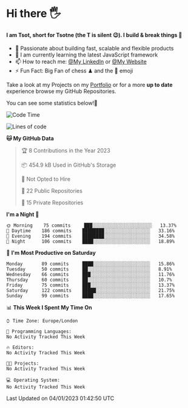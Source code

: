 # Hi there :raised_hand_with_fingers_splayed:
#### I am Tsot, short for Tsotne (the T is silent :wink:). I build & break things :space_invader:
- :telescope: Passionate about building fast, scalable and flexible products
- :seedling: I am currently learning the latest JavaScript framework 
- :mailbox: How to reach me: [@My LinkedIn](https://www.linkedin.com/in/tsotne-gvadzabia/) or [@My Website](https://tsotne.co.uk/contact)
- :zap: Fun Fact: Big Fan of chess ♟ and the 👾 emoji

Take a look at my Projects on my [Portfolio](https://tsotne.co.uk/) or for a more **up to date** experience browse my GitHub Repositories.

You can see some statistics below!:space_invader:
<!--START_SECTION:waka-->
![Code Time](http://img.shields.io/badge/Code%20Time-761%20hrs%202%20mins-blue)

![Lines of code](https://img.shields.io/badge/From%20Hello%20World%20I%27ve%20Written-650%20Thousand%20lines%20of%20code-blue)

**🐱 My GitHub Data** 

> 🏆 8 Contributions in the Year 2023
 > 
> 📦 454.9 kB Used in GitHub's Storage 
 > 
> 🚫 Not Opted to Hire
 > 
> 📜 22 Public Repositories 
 > 
> 🔑 15 Private Repositories  
 > 
**I'm a Night 🦉** 

```text
🌞 Morning    75 commits     ███░░░░░░░░░░░░░░░░░░░░░░   13.37% 
🌆 Daytime    186 commits    ████████░░░░░░░░░░░░░░░░░   33.16% 
🌃 Evening    194 commits    ████████░░░░░░░░░░░░░░░░░   34.58% 
🌙 Night      106 commits    ████░░░░░░░░░░░░░░░░░░░░░   18.89%

```
📅 **I'm Most Productive on Saturday** 

```text
Monday       89 commits     ████░░░░░░░░░░░░░░░░░░░░░   15.86% 
Tuesday      50 commits     ██░░░░░░░░░░░░░░░░░░░░░░░   8.91% 
Wednesday    66 commits     ███░░░░░░░░░░░░░░░░░░░░░░   11.76% 
Thursday     60 commits     ██░░░░░░░░░░░░░░░░░░░░░░░   10.7% 
Friday       75 commits     ███░░░░░░░░░░░░░░░░░░░░░░   13.37% 
Saturday     122 commits    █████░░░░░░░░░░░░░░░░░░░░   21.75% 
Sunday       99 commits     ████░░░░░░░░░░░░░░░░░░░░░   17.65%

```


📊 **This Week I Spent My Time On** 

```text
⌚︎ Time Zone: Europe/London

💬 Programming Languages: 
No Activity Tracked This Week

🔥 Editors: 
No Activity Tracked This Week

🐱‍💻 Projects: 
No Activity Tracked This Week

💻 Operating System: 
No Activity Tracked This Week

```


 Last Updated on 04/01/2023 01:42:50 UTC
<!--END_SECTION:waka-->
